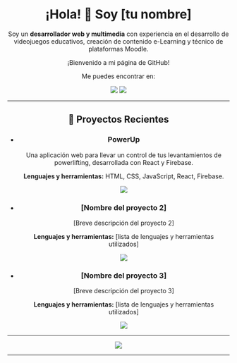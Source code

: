 <div align="center">
  <h1>¡Hola! 👋 Soy [tu nombre]</h1>
  <p>Soy un <strong>desarrollador web y multimedia</strong> con experiencia en el desarrollo de videojuegos educativos, creación de contenido e-Learning y técnico de plataformas Moodle.</p>
  <p>¡Bienvenido a mi página de GitHub!</p>
  <p>Me puedes encontrar en:</p>
  <a href="https://www.linkedin.com/in/tu-perfil-linkedin/"><img src="https://img.icons8.com/color/48/000000/linkedin.png"/></a> 
  <a href="https://www.tu-sitio-web.com"><img src="https://img.icons8.com/color/48/000000/domain--v1.png"/></a>
</div>

<hr>

<div align="center">
  <h2>🚀 Proyectos Recientes</h2>
  <ul>
    <li>
      <h3>PowerUp</h3>
      <p>Una aplicación web para llevar un control de tus levantamientos de powerlifting, desarrollada con React y Firebase.</p>
      <p><strong>Lenguajes y herramientas:</strong> HTML, CSS, JavaScript, React, Firebase.</p>
      <a href="https://github.com/tu-usuario/powerup"><img src="https://img.icons8.com/fluency/48/000000/game-controller.png"/></a>
    </li>
    <li>
      <h3>[Nombre del proyecto 2]</h3>
      <p>[Breve descripción del proyecto 2]</p>
      <p><strong>Lenguajes y herramientas:</strong> [lista de lenguajes y herramientas utilizados]</p>
      <a href="[enlace a GitHub del proyecto 2]"><img src="[icono representativo del proyecto 2]"/></a>
    </li>
    <li>
      <h3>[Nombre del proyecto 3]</h3>
      <p>[Breve descripción del proyecto 3]</p>
      <p><strong>Lenguajes y herramientas:</strong> [lista de lenguajes y herramientas utilizados]</p>
      <a href="[enlace a GitHub del proyecto 3]"><img src="[icono representativo del proyecto 3]"/></a>
    </li>
  </ul>
</div>

<hr>

<p align="center">
  <a href="https://skillicons.dev">
    <img src="https://skillicons.dev/icons?i=html,css,js,ts,java,cs,angular,react,tailwind,nodejs,express,sequelize,spring,hibernate,net,mysql,postgres,git,github,azure,postman,firebase&perline=11" />
  </a>
</p>

<hr>
